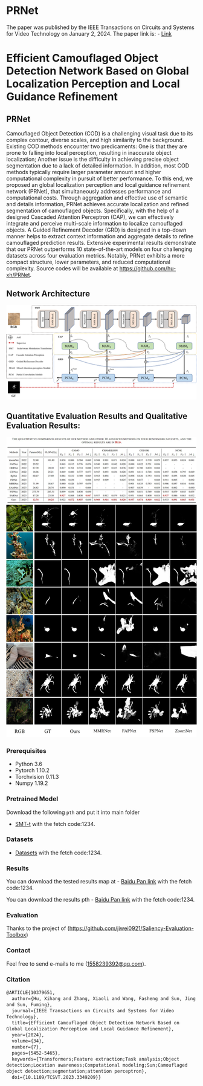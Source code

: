 # PRNet
The paper was published by the IEEE Transactions on Circuits and Systems for Video Technology on January 2, 2024. The paper link is: - [Link](https://ieeexplore.ieee.org/document/10379651)
# **Efficient Camouflaged Object Detection Network Based on Global Localization Perception and Local Guidance Refinement**

## PRNet
Camouflaged Object Detection (COD) is a challenging visual task due to its complex contour, diverse scales, and high similarity to the background. Existing COD methods encounter two predicaments: One is that they are prone to falling into local perception, resulting in inaccurate object localization; Another issue is the difficulty in achieving precise object segmentation due to a lack of detailed information. In addition, most COD methods typically require larger parameter amount and higher computational complexity in pursuit of better performance. To this end, we proposed an global localization perception and local guidance refinement network (PRNet), that simultaneously addresses performance and computational costs. Through aggregation and effective use of semantic and details information, PRNet achieves accurate localization and refined segmentation of camouflaged objects. Specifically, with the help of a designed Cascaded Attention Perceptron (CAP), we can effectively integrate and perceive multi-scale information to localize camouflaged objects. A Guided Refinement Decoder (GRD) is designed in a top-down manner helps to extract context information and aggregate details to refine camouflaged prediction results. Extensive experimental results demonstrate that our PRNet outperforms 10 state-of-the-art models on four challenging datasets across four evaluation metrics. Notably, PRNet exhibits a more compact structure, lower parameters, and reduced computational complexity. Source codes will be available at https://github.com/hu-xh/PRNet.

## Network Architecture
![fig1.png](figs/fig1.png)

## Quantitative Evaluation Results and  Qualitative Evaluation Results:
![fig2.jpg](figs/fig2.jpg)
![fig3.jpg](figs/fig3.jpg)

### Prerequisites
- Python 3.6
- Pytorch 1.10.2
- Torchvision 0.11.3
- Numpy 1.19.2

### Pretrained Model
Download the following `pth` and put it into main folder
- [SMT-t](https://pan.baidu.com/s/10c9efvi9eXl-7YLsoPvYTQ) with the fetch code:1234.

### Datasets
- [Datasets](https://pan.baidu.com/s/1V9VEMN5RChGvl42nU6FhSA) with the fetch code:1234.

### Results
You can download the tested results map at - [Baidu Pan link](https://pan.baidu.com/s/1TpYsv101RmmTVBARTFEugw) with the fetch code:1234.

You can download the results pth - [Baidu Pan link](https://pan.baidu.com/s/1baBE1ezwIwTzrH4KSitV3w) with the fetch code:1234.

### Evaluation
Thanks to the project of (https://github.com/jiwei0921/Saliency-Evaluation-Toolbox)

### Contact
Feel free to send e-mails to me (1558239392@qq.com).

### Citation
```
@ARTICLE{10379651,
  author={Hu, Xihang and Zhang, Xiaoli and Wang, Fasheng and Sun, Jing and Sun, Fuming},
  journal={IEEE Transactions on Circuits and Systems for Video Technology}, 
  title={Efficient Camouflaged Object Detection Network Based on Global Localization Perception and Local Guidance Refinement}, 
  year={2024},
  volume={34},
  number={7},
  pages={5452-5465},
  keywords={Transformers;Feature extraction;Task analysis;Object detection;Location awareness;Computational modeling;Sun;Camouflaged object detection;segmentation;attention perceptron},
  doi={10.1109/TCSVT.2023.3349209}}

```
